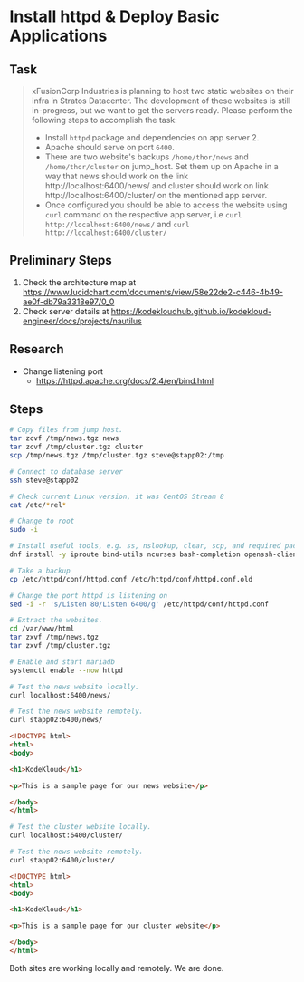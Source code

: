 # Install httpd & Deploy Basic Applications

## Task

> xFusionCorp Industries is planning to host two static websites on their infra in Stratos Datacenter. The development of these websites is still in-progress, but we want to get the servers ready. Please perform the following steps to accomplish the task:
>
> * Install `httpd` package and dependencies on app server 2.
> * Apache should serve on port `6400`.
> * There are two website's backups `/home/thor/news` and `/home/thor/cluster` on jump_host. Set them up on Apache in a way that news should work on the link http://localhost:6400/news/ and cluster should work on link http://localhost:6400/cluster/ on the mentioned app server.
> * Once configured you should be able to access the website using `curl` command on the respective app server, i.e `curl http://localhost:6400/news/` and `curl http://localhost:6400/cluster/`

## Preliminary Steps

1. Check the architecture map at https://www.lucidchart.com/documents/view/58e22de2-c446-4b49-ae0f-db79a3318e97/0_0
2. Check server details at https://kodekloudhub.github.io/kodekloud-engineer/docs/projects/nautilus

## Research

* Change listening port
  * https://httpd.apache.org/docs/2.4/en/bind.html

## Steps

```bash
# Copy files from jump host.
tar zcvf /tmp/news.tgz news
tar zcvf /tmp/cluster.tgz cluster
scp /tmp/news.tgz /tmp/cluster.tgz steve@stapp02:/tmp

# Connect to database server
ssh steve@stapp02

# Check current Linux version, it was CentOS Stream 8
cat /etc/*rel*

# Change to root
sudo -i

# Install useful tools, e.g. ss, nslookup, clear, scp, and required packages
dnf install -y iproute bind-utils ncurses bash-completion openssh-clients  httpd

# Take a backup
cp /etc/httpd/conf/httpd.conf /etc/httpd/conf/httpd.conf.old

# Change the port httpd is listening on
sed -i -r 's/Listen 80/Listen 6400/g' /etc/httpd/conf/httpd.conf

# Extract the websites.
cd /var/www/html
tar zxvf /tmp/news.tgz
tar zxvf /tmp/cluster.tgz

# Enable and start mariadb
systemctl enable --now httpd

# Test the news website locally.
curl localhost:6400/news/

# Test the news website remotely.
curl stapp02:6400/news/
```

```html
<!DOCTYPE html>
<html>
<body>

<h1>KodeKloud</h1>

<p>This is a sample page for our news website</p>

</body>
</html>
```

```bash
# Test the cluster website locally.
curl localhost:6400/cluster/

# Test the news website remotely.
curl stapp02:6400/cluster/
```

```html
<!DOCTYPE html>
<html>
<body>

<h1>KodeKloud</h1>

<p>This is a sample page for our cluster website</p>

</body>
</html>
```

Both sites are working locally and remotely. We are done.
